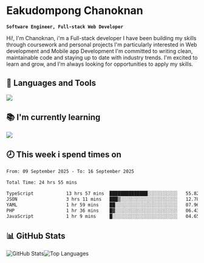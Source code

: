 # Eakudompong Chanoknan

**`Software Engineer, Full-stack Web Developer`**

<p>Hi!, I'm Chanoknan, i'm a Full-stack developer I have been building my skills
through coursework and personal projects I'm particularly interested in Web development
and Mobile app Development I'm committed to writing clean, maintainable
code and staying up to date with industry trends. I'm excited to learn
and grow, and I'm always looking for opportunities to apply my skills.</p>

## 🔧 Languages and Tools

  <a href="https://skillicons.dev">
    <img src="https://skillicons.dev/icons?i=typescript,javascript,html,css,php,java,python,laravel,nodejs,mongodb,react,nextjs,tailwind,mysql,planetscale,postgres,firebase&perline=9" />
  </a>
  
## 📚 I'm currently learning
  <a href="https://skillicons.dev">
    <img src="https://skillicons.dev/icons?i=go,rust,kotlin,androidstudio,graphql,docker,kubernetes,gcp,aws" />
  </a>

## 🕗 This week i spend times on

<!--START_SECTION:waka-->

```txt
From: 09 September 2025 - To: 16 September 2025

Total Time: 24 hrs 55 mins

TypeScript            13 hrs 57 mins  ██████████████░░░░░░░░░░░   55.82 %
JSON                  3 hrs 11 mins   ███▒░░░░░░░░░░░░░░░░░░░░░   12.78 %
YAML                  1 hr 59 mins    ██░░░░░░░░░░░░░░░░░░░░░░░   07.96 %
PHP                   1 hr 36 mins    █▓░░░░░░░░░░░░░░░░░░░░░░░   06.43 %
JavaScript            1 hr 9 mins     █░░░░░░░░░░░░░░░░░░░░░░░░   04.65 %
```

<!--END_SECTION:waka-->

## 📊 GitHub Stats

<p style="display: flex">
  <img alt="GitHub Stats" src="https://github-readme-stats.vercel.app/api?username=EC-9624&show_icons=true&theme=gruvbox&count_private=true"/>
  <img alt="Top Languages" src="https://github-readme-stats.vercel.app/api/top-langs/?username=EC-9624&layout=compact&theme=gruvbox" />  
</p>
